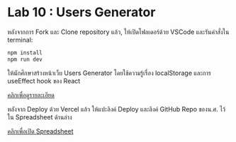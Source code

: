 # Lab 10 : Users Generator

หลังจากการ Fork และ Clone repository แล้ว, ให้เปิดโฟลเดอร์ด้วย VSCode และรันคำสั่งใน terminal:

```bash
npm install
npm run dev
```

ให้นักศึกษาสร้างหน้าเว็บ Users Generator โดยใช้ความรู้เรื่อง localStorage และการ useEffect hook ของ React

[คลิกเพื่อดูรายละเอียด]()

หลังจาก Deploy ด้วย Vercel แล้ว ให้แปะลิงค์ Deploy และลิงค์ GitHub Repo ของน.ศ. ไว้ใน Spreadsheet ด้านล่าง

[คลิกเพื่อเปิด Spreadsheet](https://o365cmu-my.sharepoint.com/:x:/g/personal/chayanin_s_cmu_ac_th1/EY1OD2M8a5JFmX-ETsh8mFgBzNQRTP7A4htPlsyc4yjb6Q?e=S0SRiR)
